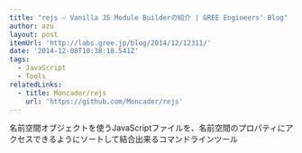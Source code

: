 ```yaml
---
title: "rejs – Vanilla JS Module Builderの紹介 | GREE Engineers' Blog"
author: azu
layout: post
itemUrl: 'http://labs.gree.jp/blog/2014/12/12311/'
date: '2014-12-08T10:38:18.541Z'
tags:
  - JavaScript
  - Tools
relatedLinks:
  - title: Moncader/rejs
    url: 'https://github.com/Moncader/rejs'
---
```

名前空間オブジェクトを使うJavaScriptファイルを、名前空間のプロパティにアクセスできるようにソートして結合出来るコマンドラインツール
